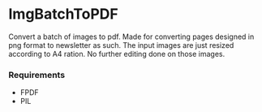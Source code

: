 # ImgBatchToPDF

Convert a batch of images to pdf. Made for converting pages designed in png format to newsletter as such. The input images are just resized according to A4 ration. No further editing done on those images.

### Requirements

- FPDF
- PIL
